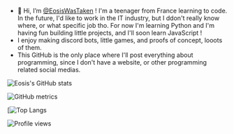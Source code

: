 - 👋 Hi, I’m [@EosisWasTaken](http://eosiswastaken.github.io) ! I'm a teenager from France learning to code. In the future, I'd like to work in the IT industry, but I ddon't really know where, or what specific job tho. For now I'm learning Python and I'm having fun building little projects, and I'll soon learn JavaScript ! 
- I enjoy making discord bots, little games, and proofs of concept, looots of them.
- This GitHub is the only place where I'll post everything about programming, since I don't have a website, or other programming related social medias. 

![Eosis's GitHub stats](https://github-readme-stats.vercel.app/api?username=eosiswastaken&show_icons=true&count_private=true&theme=codeSTACKr)

![GitHub metrics](https://metrics.lecoq.io/eosiswastaken)  

[![Top Langs](https://github-readme-stats.vercel.app/api/top-langs/?username=EosisWasTaken&langs_count=10&theme=codeSTACKr&layout=compact)

![Profile views](https://gpvc.arturio.dev/eosiswastaken)  
